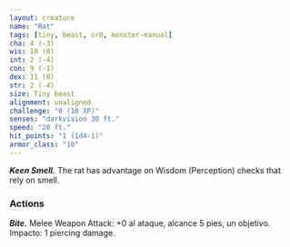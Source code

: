 ```yaml
---
layout: creature
name: "Rat"
tags: [tiny, beast, cr0, monster-manual]
cha: 4 (-3)
wis: 10 (0)
int: 2 (-4)
con: 9 (-1)
dex: 11 (0)
str: 2 (-4)
size: Tiny beast
alignment: unaligned
challenge: "0 (10 XP)"
senses: "darkvision 30 ft."
speed: "20 ft."
hit_points: "1 (1d4-1)"
armor_class: "10"
---
```


***Keen Smell.*** The rat has advantage on Wisdom (Perception) checks that rely on smell.

### Actions

***Bite.*** Melee Weapon Attack: +0 al ataque, alcance 5 pies, un objetivo. Impacto: 1 piercing damage.